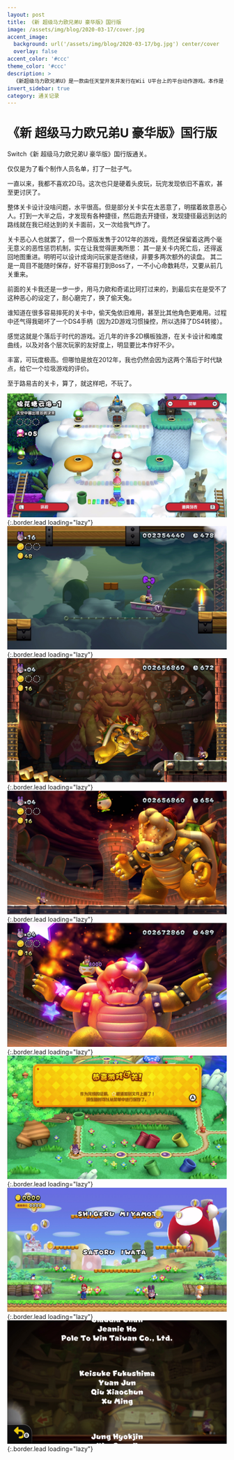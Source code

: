 ```yaml
---
layout: post
title: 《新 超级马力欧兄弟U 豪华版》国行版
image: /assets/img/blog/2020-03-17/cover.jpg
accent_image: 
  background: url('/assets/img/blog/2020-03-17/bg.jpg') center/cover
  overlay: false
accent_color: '#ccc'
theme_color: '#ccc'
description: >
  《新超级马力欧兄弟U》是一款由任天堂开发并发行在Wii U平台上的平台动作游戏。本作是《新超级马力欧兄弟Wii》的正统续作，也是马力欧系列第一款可以使用Mii形象作为可操作角色的游戏。游戏又于2019年1月11日在任天堂Switch上推出了加强版《New 超级马力欧兄弟U 豪华版》，同时正式加入对繁体中文与简体中文的支持。2019年12月10日，本作的豪华版作为中国大陆版任天堂Switch首发游戏同主机发售。
invert_sidebar: true
category: 通关记录
---
```


# 《新 超级马力欧兄弟U 豪华版》国行版

Switch《新 超级马力欧兄弟U 豪华版》国行版通关。

仅仅是为了看个制作人员名单，打了一肚子气。 

一直以来，我都不喜欢2D马。这次也只是硬着头皮玩，玩完发现依旧不喜欢，甚至更讨厌了。

整体关卡设计没啥问题，水平很高。但是部分关卡实在太恶意了，明摆着故意恶心人。打到一大半之后，才发现有各种捷径，然后跑去开捷径，发现捷径最远到达的路线就在我已经达到的关卡面前，又一次给我气炸了。

关卡恶心人也就罢了，但一个原版发售于2012年的游戏，竟然还保留着这两个毫无意义的恶性惩罚机制，实在让我觉得匪夷所思：
其一是关卡内死亡后，还得返回地图重进。明明可以设计成询问玩家是否继续，非要多两次额外的读盘。
其二是一周目不能随时保存，好不容易打到Boss了，一不小心命数耗尽，又要从前几关重来。

前面的关卡我还是一步一步，用马力欧和奇诺比珂打过来的，到最后实在是受不了这种恶心的设定了，耐心磨完了，换了偷天兔。

谁知道在很多容易摔死的关卡中，偷天兔依旧难用，甚至比其他角色更难用。过程中还气得我砸坏了一个DS4手柄（因为2D游戏习惯操控，所以选择了DS4转接）。

感觉这就是个落后于时代的游戏。近几年的许多2D横板独游，在关卡设计和难度曲线，以及对各个层次玩家的友好度上，明显要比本作好不少。

丰富，可玩度极高。但哪怕是放在2012年，我也仍然会因为这两个落后于时代缺点，给它一个垃圾游戏的评价。

至于路易吉的关卡，算了，就这样吧，不玩了。

![](/assets/img/blog/2020-03-17/1.jpg){:.border.lead loading="lazy"}
![](/assets/img/blog/2020-03-17/2.jpg){:.border.lead loading="lazy"}
![](/assets/img/blog/2020-03-17/3.jpg){:.border.lead loading="lazy"}
![](/assets/img/blog/2020-03-17/4.jpg){:.border.lead loading="lazy"}
![](/assets/img/blog/2020-03-17/5.jpg){:.border.lead loading="lazy"}
![](/assets/img/blog/2020-03-17/6.jpg){:.border.lead loading="lazy"}
![](/assets/img/blog/2020-03-17/7.jpg){:.border.lead loading="lazy"}
![](/assets/img/blog/2020-03-17/8.jpg){:.border.lead loading="lazy"}